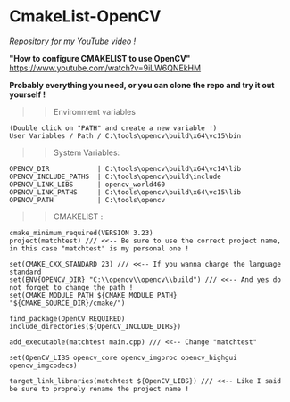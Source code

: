 # CmakeList-OpenCV
*Repository for my YouTube video !*

**"How to configure CMAKELIST to use OpenCV"**
https://www.youtube.com/watch?v=9iLW6QNEkHM

**Probably everything you need, or you can clone the repo and try it out yourself !**

>> Environment variables 
```
(Double click on "PATH" and create a new variable !)
User Variables / Path / C:\tools\opencv\build\x64\vc15\bin
```


>> System Variables:
```
OPENCV_DIR            | C:\tools\opencv\build\x64\vc14\lib
OPENCV_INCLUDE_PATHS  | C:\tools\opencv\build\include
OPENCV_LINK_LIBS      | opencv_world460
OPENCV_LINK_PATHS     | C:\tools\opencv\build\x64\vc15\lib
OPENCV_PATH           | C:\tools\opencv
```

>> CMAKELIST :
```
cmake_minimum_required(VERSION 3.23)
project(matchtest) /// <<-- Be sure to use the correct project name, in this case "matchtest" is my personal one !

set(CMAKE_CXX_STANDARD 23) /// <<-- If you wanna change the language standard
set(ENV{OPENCV_DIR} "C:\\opencv\\opencv\\build") /// <<-- And yes do not forget to change the path !
set(CMAKE_MODULE_PATH ${CMAKE_MODULE_PATH} "${CMAKE_SOURCE_DIR}/cmake/")

find_package(OpenCV REQUIRED)
include_directories(${OpenCV_INCLUDE_DIRS})

add_executable(matchtest main.cpp) /// <<-- Change "matchtest"

set(OpenCV_LIBS opencv_core opencv_imgproc opencv_highgui opencv_imgcodecs)

target_link_libraries(matchtest ${OpenCV_LIBS}) /// <<-- Like I said be sure to proprely rename the project name !
```

